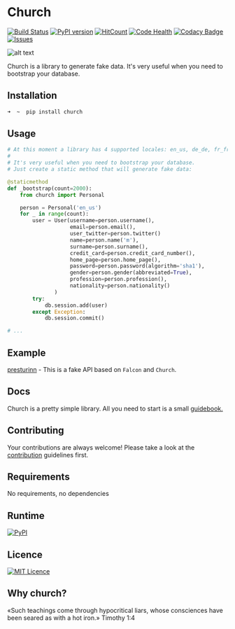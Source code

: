 # Church
[![Build Status](https://travis-ci.org/lk-geimfari/church.svg?branch=master)](https://travis-ci.org/lk-geimfari/church)
[![PyPI version](https://badge.fury.io/py/church.svg)](https://badge.fury.io/py/church)
[![HitCount](https://hitt.herokuapp.com/lk-geimfar/church.svg)](https://github.com/lk-geimfari/church)
[![Code Health](https://landscape.io/github/lk-geimfari/church/master/landscape.svg?style=flat)](https://landscape.io/github/lk-geimfari/church/master)
[![Codacy Badge](https://api.codacy.com/project/badge/Grade/d773f20efa67430683bb24fff5af9db8)](https://www.codacy.com/app/likid-geimfari/church)
[![Issues](https://img.shields.io/github/issues/lk-geimfari/church.svg)](https://github.com/lk-geimfari/church/issues)


![alt text](https://raw.githubusercontent.com/lk-geimfari/church/master/examples/church.png)

Church is a library to generate fake data. It's very useful when you need to bootstrap your database.

## Installation

```zsh
➜  ~  pip install church
```

## Usage

```python
# At this moment a library has 4 supported locales: en_us, de_de, fr_fr, ru_ru
#
# It's very useful when you need to bootstrap your database.
# Just create a static method that will generate fake data:

@staticmethod
def _bootstrap(count=2000):
    from church import Personal

    person = Personal('en_us')
    for _ in range(count):
        user = User(username=person.username(),
                    email=person.email(),
                    user_twitter=person.twitter()
                    name=person.name('m'),
                    surname=person.surname(),
                    credit_card=person.credit_card_number(),
                    home_page=person.home_page(),
                    password=person.password(algorithm='sha1'),
                    gender=person.gender(abbreviated=True),
                    profession=person.profession(),
                    nationality=person.nationality()
               )
        try:
            db.session.add(user)
        except Exception:
            db.session.commit()

# ...
```

## Example
[presturinn](https://github.com/lk-geimfari/presturinn) - This is a fake API based on `Falcon` and `Church`.

## Docs
Church is a pretty simple library. All you need to start is a small [guidebook.](https://github.com/lk-geimfari/church/blob/master/docs/README.md)

## Contributing
Your contributions are always welcome! Please take a look at the [contribution](https://github.com/lk-geimfari/church/blob/master/CONTRIBUTING.md) guidelines first.

## Requirements
No requirements, no dependencies

## Runtime
[![PyPI](https://img.shields.io/badge/python-3.4%2C%203.5-blue.svg?maxAge=2592000)](https://pypi.python.org/pypi/church/)

## Licence 
[![MIT Licence](https://badges.frapsoft.com/os/mit/mit.svg?v=103)](https://github.com/lk-geimfari/church/blob/master/LICENSE)   

## Why church?
«Such teachings come through hypocritical liars, whose consciences have been seared as with a hot iron.» Timothy 1:4
